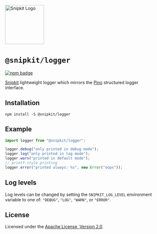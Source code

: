 <a href="https://snipkit.khulnasoft.com" target="_snipkit-home">
  <picture>
    <source media="(prefers-color-scheme: dark)" srcset="https://snipkit.khulnasoft.com/logo/snipkit-dark-lockup-voyage-horizontal.svg">
    <img src="https://snipkit.khulnasoft.com/logo/snipkit-light-lockup-voyage-horizontal.svg" alt="Snipkit Logo" height="128" width="auto">
  </picture>
</a>

# `@snipkit/logger`

<p>
  <a href="https://www.npmjs.com/package/@snipkit/logger">
    <picture>
      <source media="(prefers-color-scheme: dark)" srcset="https://img.shields.io/npm/v/%40snipkit%2Flogger?style=flat-square&label=%E2%9C%A6Aj&labelColor=000000&color=5C5866">
      <img alt="npm badge" src="https://img.shields.io/npm/v/%40snipkit%2Flogger?style=flat-square&label=%E2%9C%A6Aj&labelColor=ECE6F0&color=ECE6F0">
    </picture>
  </a>
</p>

[Snipkit][snipkit] lightweight logger which mirrors the [Pino][pino-api]
structured logger interface.

## Installation

```shell
npm install -S @snipkit/logger
```

## Example

```ts
import logger from "@snipkit/logger";

logger.debug("only printed in debug mode");
logger.log("only printed in log mode");
logger.warn("printed in default mode");
// printf-style printing
logger.error("printed always: %s", new Error("oops"));
```

## Log levels

Log levels can be changed by setting the `SNIPKIT_LOG_LEVEL` environment variable
to one of: `"DEBUG"`, `"LOG"`, `"WARN"`, or `"ERROR"`.

## License

Licensed under the [Apache License, Version 2.0][apache-license].

[snipkit]: https://snipkit.khulnasoft.com
[pino-api]: https://github.com/pinojs/pino/blob/8db130eba0439e61c802448d31eb1998cebfbc98/docs/api.md#logger
[apache-license]: http://www.apache.org/licenses/LICENSE-2.0
